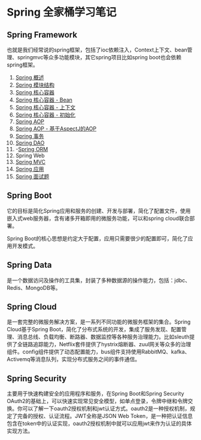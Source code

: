 # Spring 全家桶学习笔记

## Spring Framework

也就是我们经常说的spring框架，包括了ioc依赖注入，Context上下文、bean管理、springmvc等众多功能模块，其它spring项目比如spring boot也会依赖spring框架。

1. [Spring 概述](https://github.com/HomanLiang/study-demo/blob/main/jvm-demo/document2/chapter1_1.md)
2. [Spring 模块结构](https://github.com/HomanLiang/study-demo/blob/main/jvm-demo/document2/chapter1_2.md)
3. [Spring 核心容器](https://github.com/HomanLiang/study-demo/blob/main/jvm-demo/document2/chapter1_3.md)
4. [Spring 核心容器 - Bean](https://github.com/HomanLiang/study-demo/blob/main/jvm-demo/document2/chapter1_4.md)
5. [Spring 核心容器 - 上下文](https://github.com/HomanLiang/study-demo/blob/main/jvm-demo/document2/chapter1_5.md)
6. [Spring 核心容器  - 初始化](https://github.com/HomanLiang/study-demo/blob/main/jvm-demo/document2/chapter1_6.md)
7. [Spring AOP](https://github.com/HomanLiang/study-demo/blob/main/jvm-demo/document2/chapter1_7.md)
8. [Spring AOP - 基于AspectJ的AOP](https://github.com/HomanLiang/study-demo/blob/main/jvm-demo/document2/chapter1_8.md)
9. [Spring 事务](https://github.com/HomanLiang/study-demo/blob/main/jvm-demo/document2/chapter1_9.md)
10. [Spring DAO](https://github.com/HomanLiang/study-demo/blob/main/jvm-demo/document2/chapter1_10.md)
11. -[Spring ORM](https://github.com/HomanLiang/study-demo/blob/main/jvm-demo/document2/chapter1_11.md)
12. Spring Web
13. [Spring MVC](https://github.com/HomanLiang/study-demo/blob/main/jvm-demo/document2/chapter1_13.md)
14. [Spring 应用](https://github.com/HomanLiang/study-demo/blob/main/jvm-demo/document2/chapter1_14.md)
15. [Spring 面试题](https://github.com/HomanLiang/study-demo/blob/main/jvm-demo/document2/chapter1_15.md)



## Spring Boot

它的目标是简化Spring应用和服务的创建、开发与部署，简化了配置文件，使用嵌入式web服务器，含有诸多开箱即用的微服务功能，可以和spring cloud联合部署。

Spring Boot的核心思想是约定大于配置，应用只需要很少的配置即可，简化了应用开发模式。



## Spring Data

是一个数据访问及操作的工具集，封装了多种数据源的操作能力，包括：jdbc、Redis、MongoDB等。



## Spring Cloud

是一套完整的微服务解决方案，是一系列不同功能的微服务框架的集合。Spring Cloud基于Spring Boot，简化了分布式系统的开发，集成了服务发现、配置管理、消息总线、负载均衡、断路器、数据监控等各种服务治理能力。比如sleuth提供了全链路追踪能力，Netflix套件提供了hystrix熔断器、zuul网关等众多的治理组件。config组件提供了动态配置能力，bus组件支持使用RabbitMQ、kafka、Activemq等消息队列，实现分布式服务之间的事件通信。



## Spring Security

主要用于快速构建安全的应用程序和服务，在Spring Boot和Spring Security OAuth2的基础上，可以快速实现常见安全模型，如单点登录，令牌中继和令牌交换。你可以了解一下oauth2授权机制和jwt认证方式。oauth2是一种授权机制，规定了完备的授权、认证流程。JWT全称是JSON Web Token，是一种把认证信息包含在token中的认证实现，oauth2授权机制中就可以应用jwt来作为认证的具体实现方法。


